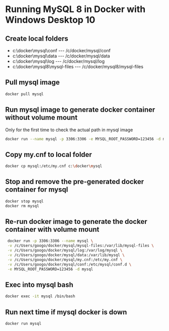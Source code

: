 # Running MySQL 8 in Docker with Windows Desktop 10

## Create local folders

- c:\docker\mysql\conf --- /c/docker/mysql/conf
- c:\docker\mysql\data --- /c/docker/mysql/data
- c:\docker\mysql\log  --- /c/docker/mysql/log
- c:\docker\mysql8\mysql-files --- /c/docker/mysql8/mysql-files

## Pull mysql image
```sh
docker pull mysql
```
## Run mysql image to generate docker container without volume mount 
Only for the first time to check the actual path in mysql image
```sh
docker run --name mysql -p 3306:3306 -e MYSQL_ROOT_PASSWORD=123456 -d mysql
```

## Copy my.cnf to local folder
```sh
docker cp mysql:/etc/my.cnf c:\docker\mysql
```
## Stop and remove the pre-generated docker container for mysql
```sh
docker stop mysql
docker rm mysql
```

## Re-run docker image to generate the docker container with volume mount
```sh
 docker run -p 3306:3306 --name mysql \
 -v /c/Users/googo/docker/mysql/mysql-files:/var/lib/mysql-files \
 -v /c/Users/googo/docker/mysql/log:/var/log/mysql \
 -v /c/Users/googo/docker/mysql/data:/var/lib/mysql \
 -v /c/Users/googo/docker/mysql/my.cnf:/etc/my.cnf \
 -v /c/Users/googo/docker/mysql/conf:/etc/mysql/conf.d \
 -e MYSQL_ROOT_PASSWORD=123456 -d mysql
```

## Exec into mysql bash
```sh
docker exec -it mysql /bin/bash
```

## Run next time if mysql docker is down
```sh
docker run mysql
```
